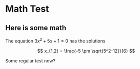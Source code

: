 # Math Test

## Here is some math
The equation $3x^2 + 5x +1 = 0$ has the solutions

$$
x_{1,2} = \frac{-5 \pm \sqrt{5^2-12}}{6}
$$

Some regular test now?
